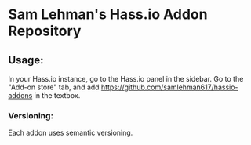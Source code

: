 # Sam Lehman's Hass.io Addon Repository

## Usage:
In your Hass.io instance, go to the Hass.io panel in the sidebar. Go to the "Add-on store" tab, and add https://github.com/samlehman617/hassio-addons in the textbox.

### Versioning:
Each addon uses semantic versioning.
